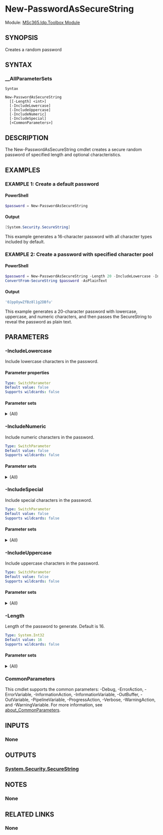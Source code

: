 ﻿<!-- document type: cmdlet
external help file: MSc365.Idp.Toolbox-Help.xml
HelpUri: ''
Locale: en-US
Module Name: MSc365.Idp.Toolbox
ms.date: 10/03/2025
PlatyPS schema version: 2024-05-01
title: New-PasswordAsSecureString -->

<!--markdownlint-disable no-duplicate-heading-->

# New-PasswordAsSecureString

Module: [MSc365.Idp.Toolbox Module](../Commands.md)

## SYNOPSIS

Creates a random password

## SYNTAX

### __AllParameterSets

```text
Syntax

New-PasswordAsSecureString
  [[-Length] <int>]
  [-IncludeLowercase]
  [-IncludeUppercase]
  [-IncludeNumeric]
  [-IncludeSpecial]
  [<CommonParameters>]
```

<!-- ## ALIASES

This cmdlet has the following aliases,

### None -->

## DESCRIPTION

The New-PasswordAsSecureString cmdlet creates a secure random password of specified length and optional characteristics.

## EXAMPLES

### EXAMPLE 1: Create a default password

#### PowerShell
```powershell
$password = New-PasswordAsSecureString
```

#### Output
```powershell
[System.Security.SecureString]
```

This example generates a 16-character password with all character types included by default.

### EXAMPLE 2: Create a password with specified character pool

#### PowerShell
```powershell
$password = New-PasswordAsSecureString -Length 20 -IncludeLowercase -IncludeUppercase -IncludeNumeric
ConvertFrom-SecureString $password -AsPlainText
```
#### Output
```powershell
'0JppOywZfBz8l1g2DBfu'
```

This example generates a 20-character password with lowercase, uppercase, and numeric characters, and then passes the SecureString to reveal the password as plain text.

## PARAMETERS

### -IncludeLowercase

Include lowercase characters in the password.

#### Parameter properties

```yaml
Type: SwitchParameter
Default value: false
Supports wildcards: false
```

#### Parameter sets

<details>
<summary>(All)</summary>

```yaml
Mandatory: false
Value from pipeline: false
Value from pipeline by property name: false
Value from remaining arguments: false
```
</details>

### -IncludeNumeric

Include numeric characters in the password.

```yaml
Type: SwitchParameter
Default value: false
Supports wildcards: false
```

#### Parameter sets

<details>
<summary>(All)</summary>

```yaml
Mandatory: false
Value from pipeline: false
Value from pipeline by property name: false
Value from remaining arguments: false
```
</details>

### -IncludeSpecial

Include special characters in the password.

```yaml
Type: SwitchParameter
Default value: false
Supports wildcards: false
```

#### Parameter sets

<details>
<summary>(All)</summary>

```yaml
Mandatory: false
Value from pipeline: false
Value from pipeline by property name: false
Value from remaining arguments: false
```
</details>

### -IncludeUppercase

Include uppercase characters in the password.

```yaml
Type: SwitchParameter
Default value: false
Supports wildcards: false
```

#### Parameter sets

<details>
<summary>(All)</summary>

```yaml
Mandatory: false
Value from pipeline: false
Value from pipeline by property name: false
Value from remaining arguments: false
```
</details>

### -Length

Length of the password to generate.
Default is 16.

```yaml
Type: System.Int32
Default value: 16
Supports wildcards: false
```

#### Parameter sets

<details>
<summary>(All)</summary>

```yaml
Mandatory: false
Value from pipeline: false
Value from pipeline by property name: false
Value from remaining arguments: false
```
</details>

### CommonParameters

This cmdlet supports the common parameters: -Debug, -ErrorAction, -ErrorVariable, -InformationAction, -InformationVariable, -OutBuffer, -OutVariable, -PipelineVariable, -ProgressAction, -Verbose, -WarningAction, and -WarningVariable. For more information, see [about_CommonParameters](https://go.microsoft.com/fwlink/?LinkID=113216).

## INPUTS

### None

## OUTPUTS

### [System.Security.SecureString](https://learn.microsoft.com/en-us/dotnet/api/system.security.securestring)

## NOTES

### None

## RELATED LINKS

### None

